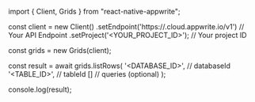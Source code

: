 import { Client, Grids } from "react-native-appwrite";

const client = new Client()
    .setEndpoint('https://<REGION>.cloud.appwrite.io/v1') // Your API Endpoint
    .setProject('<YOUR_PROJECT_ID>'); // Your project ID

const grids = new Grids(client);

const result = await grids.listRows(
    '<DATABASE_ID>', // databaseId
    '<TABLE_ID>', // tableId
    [] // queries (optional)
);

console.log(result);
